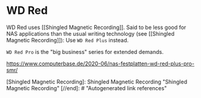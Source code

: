 # WD Red

WD Red uses [[Shingled Magnetic Recording]]. Said to be less good for NAS applications than the usual writing technology (see [[Shingled Magnetic Recording]]): Use `WD Red Plus` instead.

`WD Red Pro` is the "big business" series for extended demands.

https://www.computerbase.de/2020-06/nas-festplatten-wd-red-plus-pro-smr/

[//begin]: # "Autogenerated link references for markdown compatibility"
[Shingled Magnetic Recording]: Shingled Magnetic Recording "Shingled Magnetic Recording"
[//end]: # "Autogenerated link references"